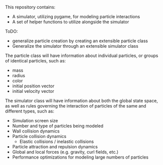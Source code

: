 This repository contains:
  - A simulator, utilizing pygame, for modeling particle interactions
  - A set of helper functions to utilize alongside the simulator

ToDO:
 - generalize particle creation by creating an extensible particle class
 - Generalize the simulator through an extensible simulator class


The particle class will have information about individual particles, or groups of identical particles, such as:
 - mass
 - radius
 - color
 - initial position vector
 - initial velocity vector


The simulator class will have information about both the global state space, as well as rules governing the interaction of particles of the same and different types, such as:
 - Simulation screen size
 - Number and type of particles being modeled
 - Wall collision dynamics
 - Particle collision dynamics
   - Elastic collisions / inelastic collisions
 - Particle attraction and repulsion dynamics
 - Global and local forces (e.g. gravity, curl fields, etc.)
 - Performance optimizations for modeling large numbers of particles
